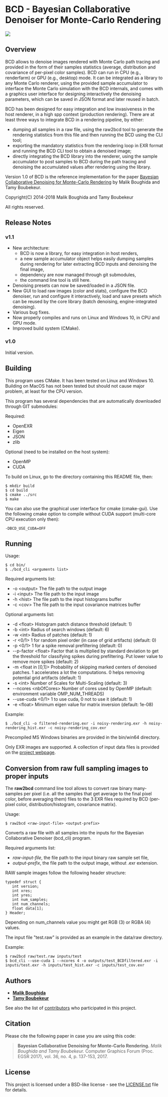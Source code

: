 # BCD - Bayesian Collaborative Denoiser for Monte-Carlo Rendering #

![](BCD.jpg)

## Overview ##

BCD allows to denoise images rendered with Monte Carlo path tracing and provided in the form of their samples statistics (average, distribution and covariance of per-pixel color samples). BCD can run in CPU (e.g., renderfarm) or GPU  (e.g., desktop) mode. It can be integrated as a library to any Monte Carlo renderer, using the provided sample accumulator to interface the Monte Carlo simulation with the BCD internals, and comes with a graphics user interface for designing interactively the denoising parameters, which can be saved in JSON format and later reused in batch. 

BCD has been designed for easy integration and low invasiveness in the host renderer, in a high spp context (production rendering). There are at least three ways to integrate BCD in a rendering pipeline, by either:
 * dumping all samples in a raw file, using the raw2bcd tool to generate the rendering statistics from this file and then running the BCD using the CLI tool;
 * exporting the mandatory statistics from the rendering loop in EXR format and running the BCD CLI tool to obtain a denoised image;
 * directly integrating the BCD library into the renderer, using the sample accumulator to post samples to BCD during the path tracing and denoising the accumulated values after rendering using the library.

Version 1.0 of BCD is the reference implementation for the paper [Bayesian Collaborative Denoising 
for Monte-Carlo Rendering](https://www.telecom-paristech.fr/~boubek/papers/BCD) by Malik Boughida and Tamy Boubekeur.

Copyright(C) 2014-2018
Malik Boughida and Tamy Boubekeur
                                                                           
All rights reserved. 

## Release Notes ##

### v1.1 ###
* New architecture: 
	* BCD is now a library, for easy integration in host renders,
	* a new sample accumulator object helps easily dumping samples during rendering for later extracting BCD inputs and denoising the final image,
	* dependency are now managed through git submodules,
	* the command line tool is still here.
* Denoising presets can now be saved/loaded in a JSON file.
* New GUI to load raw images (color and stats), configure the BCD denoiser, run and configure it interactively, load and save presets which can be reused by the core library (batch denoising, engine-integrated denoising).
* Various bug fixes.
* Now properly compiles and runs on Linux and Windows 10, in CPU and GPU mode.
* Improved build system (CMake).

### v1.0 ##
Initial version.

## Building ##

This program uses CMake. It has been tested on Linux and Windows 10. Building on MacOS has not been tested but should not cause major problem, at least for the CPU version.

This program has several dependencies that are automatically downloaded through GIT submodules:

Required:

* OpenEXR
* Eigen
* JSON
* zlib

Optional (need to be installed on the host system):

* OpenMP
* CUDA

To build on Linux, go to the directory containing this README file, then:

```
$ mkdir build
$ cd build
$ cmake ../src
$ make
```

You can also use the graphical user interface for cmake (cmake-gui). 
Use the following cmake option to compile without CUDA support (multi-core CPU execution only then): 
```
-DBCD_USE_CUDA=OFF
```

## Running ##

Usage:

```
$ cd bin/
$ ./bcd_cli <arguments list>
```

Required arguments list:

* -o &lt;output&gt;          The file path to the output image
* -i &lt;input&gt;           The file path to the input image
* -h &lt;hist&gt;            The file path to the input histograms buffer
* -c &lt;cov&gt;             The file path to the input covariance matrices buffer

Optional arguments list:

* -d &lt;float&gt;           Histogram patch distance threshold (default: 1)
* -b &lt;int&gt;             Radius of search windows (default: 6)
* -w &lt;int&gt;             Radius of patches (default: 1)
* -r &lt;0/1&gt;             1 for random pixel order (in case of grid artifacts) (default: 0)
* -p &lt;0/1&gt;             1 for a spike removal prefiltering (default: 0)
* --p-factor &lt;float&gt;   Factor that is multiplied by standard deviation to get the threshold for classifying spikes during prefiltering. Put lower value to remove more spikes (default: 2)
* -m &lt;float in [0,1]&gt;  Probability of skipping marked centers of denoised patches. 1 accelerates a lot the computations. 0 helps removing potential grid artifacts (default: 1)
* -s &lt;int&gt;             Number of Scales for Multi-Scaling (default: 3)
* --ncores &lt;nbOfCores&gt; Number of cores used by OpenMP (default: environment variable OMP_NUM_THREADS)
* --use-cuda &lt;0/1&gt;     1 to use cuda, 0 not to use it (default: 1)
* -e &lt;float&gt;           Minimum eigen value for matrix inversion (default: 1e-08)

Example: 
```
$ ./bcd_cli -o filtered-rendering.exr -i noisy-rendering.exr -h noisy-rendering_hist.exr -c noisy-rendering_cov.exr
```

Precompiled MS Windows binaries are provided in the bin/win64 directory.

Only EXR images are supported. A collection of input data files is provided on the [project webpage](https://www.telecom-paristech.fr/~boubek/papers/BCD).

## Conversion from raw full sampling images to proper inputs ##

The **raw2bcd** command line tool allows to convert raw binary many-samples per pixel (i.e. all the samples that get average to the final pixel color, before averaging them) files to the 3 EXR files required by BCD (per-pixel color, distribution/histogram, covariance matrix).

Usage: 
```
$ raw2bcd <raw-input-file> <output-prefix>
```

Converts a raw file with all samples into the inputs for the Bayesian Collaborative Denoiser (bcd_cli) program.

Required arguments list:
* _raw-input-file_,  the file path to the input binary raw sample set file,
* _output-prefix_, the file path to the output image, without .exr extension.

RAW sample images follow the following header structure:
<pre><code>typedef struct {
   int version;
   int xres;
   int yres;
   int num_samples;
   int num_channels;
   float data[1];
} Header;
</code></pre>

Depending on num_channels value you might get RGB (3) or RGBA (4) values.

The input file "test.raw" is provided as an example in the data/raw directory.

Example:
```
$ raw2bcd raw/test.raw inputs/test
$ bcd_cli --use-cuda 1 --ncores 4 -o outputs/test_BCDfiltered.exr -i inputs/test.exr -h inputs/test_hist.exr -c inputs/test_cov.exr
```

## Authors

* [**Malik Boughida**](https://www.telecom-paristech.fr/~boughida/) 
* [**Tamy Boubekeur**](https://www.telecom-paristech.fr/~boubek)

See also the list of [contributors](https://github.com/superboubek/bcd/contributors) who participated in this project.

## Citation

Please cite the following paper in case you are using this code:
>**Bayesian Collaborative Denoising for Monte-Carlo Rendering.** *Malik Boughida and Tamy Boubekeur.* Computer Graphics Forum (Proc. EGSR 2017), vol. 36, no. 4, p. 137-153, 2017.

## License

This project is licensed under a BSD-like license - see the [LICENSE.txt](LICENSE.txt) file for details.